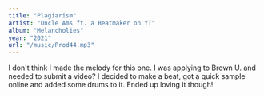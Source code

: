 ```yaml
---
title: "Plagiarism"
artist: "Uncle Ams ft. a Beatmaker on YT"
album: "Melancholies"
year: "2021"
url: "/music/Prod44.mp3"
---
```


I don't think I made the melody for this one. I was applying to Brown U. and needed to submit a video? I decided to make a beat, got a quick sample online and added some drums to it. Ended up loving it though!
